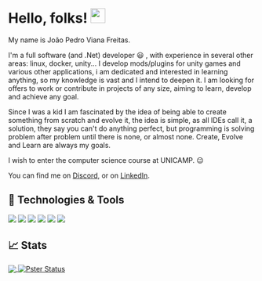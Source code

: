 # Hello, folks! <img src="https://raw.githubusercontent.com/MartinHeinz/MartinHeinz/master/wave.gif" width="30px">
My name is João Pedro Viana Freitas.

I'm a full software (and .Net) developer	:smiley: , with experience in several other areas: linux, docker, unity... I develop mods/plugins for unity games and various other applications, i am dedicated and interested in learning anything, so my knowledge is vast and I intend to deepen it. I am looking for offers to work or contribute in projects of any size, aiming to learn, develop and achieve any goal.

Since I was a kid I am fascinated by the idea of being able to create something from scratch and evolve it, the idea is simple, as all IDEs call it, a solution, they say you can't do anything perfect, but programming is solving problem after problem until there is none, or almost none. 
Create, Evolve and Learn are always my goals.

I wish to enter the computer science course at UNICAMP. :wink:

You can find me on [Discord][1], or on [LinkedIn][2].

<!-- Resources -->
<!-- links to your social media accounts -->
[1]: https://discord.gg/gqnbuSnJZ6
[2]: https://www.linkedin.com/in/joaopedrovianafreitas/

## 🔧 Technologies & Tools
![](https://img.shields.io/badge/OS-Linux-informational?style=flat&logo=linux&logoColor=white&color=2bbc8a)
![](https://img.shields.io/badge/Code-Python-informational?style=flat&logo=python&logoColor=white&color=2bbc8a)
![](https://img.shields.io/badge/Code-JavaScript-informational?style=flat&logo=javascript&logoColor=white&color=2bbc8a)
![](https://img.shields.io/badge/Shell-Bash-informational?style=flat&logo=gnu-bash&logoColor=white&color=2bbc8a)
![](https://img.shields.io/badge/Tools-Docker-informational?style=flat&logo=docker&logoColor=white&color=2bbc8a)
![](https://img.shields.io/badge/Tools-Kubernetes-informational?style=flat&logo=kubernetes&logoColor=white&color=2bbc8a)

## &#x1f4c8; Stats
<a href="https://github.com/J-Pster/J-Pster">
  <img align="center" src="https://github-readme-stats.vercel.app/api/top-langs/?username=J-Pster&hide=java,html&title_color=ffffff&text_color=c9cacc&icon_color=2bbc8a&bg_color=1d1f21" />
</a>
<a href="https://github.com/J-Pster/J-Pster">
  <img align="center" src="https://github-readme-stats.vercel.app/api?username=J-Pster&show_icons=true&line_height=27&count_private=true&title_color=ffffff&text_color=c9cacc&icon_color=2bbc8a&bg_color=1d1f21" alt="Pster Status" />
</a>
